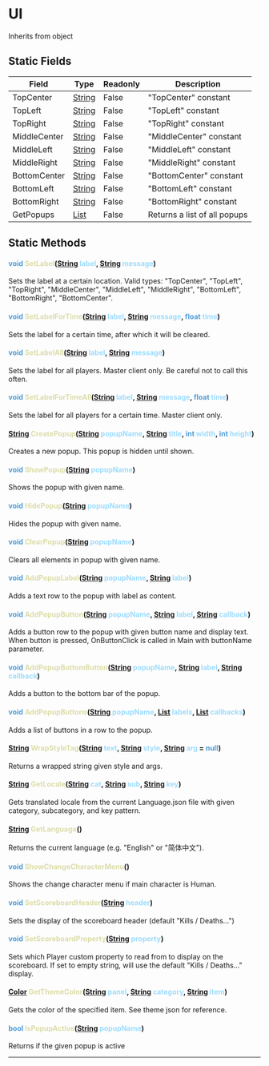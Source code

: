 # UI
Inherits from object
## Static Fields
|Field|Type|Readonly|Description|
|---|---|---|---|
|TopCenter|[String](../static/String.md)|False|"TopCenter" constant|
|TopLeft|[String](../static/String.md)|False|"TopLeft" constant|
|TopRight|[String](../static/String.md)|False|"TopRight" constant|
|MiddleCenter|[String](../static/String.md)|False|"MiddleCenter" constant|
|MiddleLeft|[String](../static/String.md)|False|"MiddleLeft" constant|
|MiddleRight|[String](../static/String.md)|False|"MiddleRight" constant|
|BottomCenter|[String](../static/String.md)|False|"BottomCenter" constant|
|BottomLeft|[String](../static/String.md)|False|"BottomLeft" constant|
|BottomRight|[String](../static/String.md)|False|"BottomRight" constant|
|GetPopups|[List](../objects/List.md)|False|Returns a list of all popups|
## Static Methods
#### <span style="color:#509cd4">void</span> <span style="color:#dcdcaa">SetLabel</span>(<span style="color:#509cd4">[String](../static/String.md)</span> <span style="color:#9cdcfe">label</span>, <span style="color:#509cd4">[String](../static/String.md)</span> <span style="color:#9cdcfe">message</span>)
Sets the label at a certain location. Valid types: "TopCenter", "TopLeft", "TopRight", "MiddleCenter", "MiddleLeft", "MiddleRight", "BottomLeft", "BottomRight", "BottomCenter".
#### <span style="color:#509cd4">void</span> <span style="color:#dcdcaa">SetLabelForTime</span>(<span style="color:#509cd4">[String](../static/String.md)</span> <span style="color:#9cdcfe">label</span>, <span style="color:#509cd4">[String](../static/String.md)</span> <span style="color:#9cdcfe">message</span>, <span style="color:#509cd4">float</span> <span style="color:#9cdcfe">time</span>)
Sets the label for a certain time, after which it will be cleared.
#### <span style="color:#509cd4">void</span> <span style="color:#dcdcaa">SetLabelAll</span>(<span style="color:#509cd4">[String](../static/String.md)</span> <span style="color:#9cdcfe">label</span>, <span style="color:#509cd4">[String](../static/String.md)</span> <span style="color:#9cdcfe">message</span>)
Sets the label for all players. Master client only. Be careful not to call this often.
#### <span style="color:#509cd4">void</span> <span style="color:#dcdcaa">SetLabelForTimeAll</span>(<span style="color:#509cd4">[String](../static/String.md)</span> <span style="color:#9cdcfe">label</span>, <span style="color:#509cd4">[String](../static/String.md)</span> <span style="color:#9cdcfe">message</span>, <span style="color:#509cd4">float</span> <span style="color:#9cdcfe">time</span>)
Sets the label for all players for a certain time. Master client only.
#### <span style="color:#509cd4">[String](../static/String.md)</span> <span style="color:#dcdcaa">CreatePopup</span>(<span style="color:#509cd4">[String](../static/String.md)</span> <span style="color:#9cdcfe">popupName</span>, <span style="color:#509cd4">[String](../static/String.md)</span> <span style="color:#9cdcfe">title</span>, <span style="color:#509cd4">int</span> <span style="color:#9cdcfe">width</span>, <span style="color:#509cd4">int</span> <span style="color:#9cdcfe">height</span>)
Creates a new popup. This popup is hidden until shown.
#### <span style="color:#509cd4">void</span> <span style="color:#dcdcaa">ShowPopup</span>(<span style="color:#509cd4">[String](../static/String.md)</span> <span style="color:#9cdcfe">popupName</span>)
Shows the popup with given name.
#### <span style="color:#509cd4">void</span> <span style="color:#dcdcaa">HidePopup</span>(<span style="color:#509cd4">[String](../static/String.md)</span> <span style="color:#9cdcfe">popupName</span>)
Hides the popup with given name.
#### <span style="color:#509cd4">void</span> <span style="color:#dcdcaa">ClearPopup</span>(<span style="color:#509cd4">[String](../static/String.md)</span> <span style="color:#9cdcfe">popupName</span>)
Clears all elements in popup with given name.
#### <span style="color:#509cd4">void</span> <span style="color:#dcdcaa">AddPopupLabel</span>(<span style="color:#509cd4">[String](../static/String.md)</span> <span style="color:#9cdcfe">popupName</span>, <span style="color:#509cd4">[String](../static/String.md)</span> <span style="color:#9cdcfe">label</span>)
Adds a text row to the popup with label as content.
#### <span style="color:#509cd4">void</span> <span style="color:#dcdcaa">AddPopupButton</span>(<span style="color:#509cd4">[String](../static/String.md)</span> <span style="color:#9cdcfe">popupName</span>, <span style="color:#509cd4">[String](../static/String.md)</span> <span style="color:#9cdcfe">label</span>, <span style="color:#509cd4">[String](../static/String.md)</span> <span style="color:#9cdcfe">callback</span>)
Adds a button row to the popup with given button name and display text. When button is pressed, OnButtonClick is called in Main with buttonName parameter.
#### <span style="color:#509cd4">void</span> <span style="color:#dcdcaa">AddPopupBottomButton</span>(<span style="color:#509cd4">[String](../static/String.md)</span> <span style="color:#9cdcfe">popupName</span>, <span style="color:#509cd4">[String](../static/String.md)</span> <span style="color:#9cdcfe">label</span>, <span style="color:#509cd4">[String](../static/String.md)</span> <span style="color:#9cdcfe">callback</span>)
Adds a button to the bottom bar of the popup.
#### <span style="color:#509cd4">void</span> <span style="color:#dcdcaa">AddPopupButtons</span>(<span style="color:#509cd4">[String](../static/String.md)</span> <span style="color:#9cdcfe">popupName</span>, <span style="color:#509cd4">[List](../objects/List.md)</span> <span style="color:#9cdcfe">labels</span>, <span style="color:#509cd4">[List](../objects/List.md)</span> <span style="color:#9cdcfe">callbacks</span>)
Adds a list of buttons in a row to the popup.
#### <span style="color:#509cd4">[String](../static/String.md)</span> <span style="color:#dcdcaa">WrapStyleTag</span>(<span style="color:#509cd4">[String](../static/String.md)</span> <span style="color:#9cdcfe">text</span>, <span style="color:#509cd4">[String](../static/String.md)</span> <span style="color:#9cdcfe">style</span>, <span style="color:#509cd4">[String](../static/String.md)</span> <span style="color:#9cdcfe">arg</span> = <span style="color:#509cd4">null</span>)
Returns a wrapped string given style and args.
#### <span style="color:#509cd4">[String](../static/String.md)</span> <span style="color:#dcdcaa">GetLocale</span>(<span style="color:#509cd4">[String](../static/String.md)</span> <span style="color:#9cdcfe">cat</span>, <span style="color:#509cd4">[String](../static/String.md)</span> <span style="color:#9cdcfe">sub</span>, <span style="color:#509cd4">[String](../static/String.md)</span> <span style="color:#9cdcfe">key</span>)
Gets translated locale from the current Language.json file with given category, subcategory, and key pattern.
#### <span style="color:#509cd4">[String](../static/String.md)</span> <span style="color:#dcdcaa">GetLanguage</span>()
Returns the current language (e.g. "English" or "简体中文").
#### <span style="color:#509cd4">void</span> <span style="color:#dcdcaa">ShowChangeCharacterMenu</span>()
Shows the change character menu if main character is Human.
#### <span style="color:#509cd4">void</span> <span style="color:#dcdcaa">SetScoreboardHeader</span>(<span style="color:#509cd4">[String](../static/String.md)</span> <span style="color:#9cdcfe">header</span>)
Sets the display of the scoreboard header (default "Kills / Deaths...")
#### <span style="color:#509cd4">void</span> <span style="color:#dcdcaa">SetScoreboardProperty</span>(<span style="color:#509cd4">[String](../static/String.md)</span> <span style="color:#9cdcfe">property</span>)
Sets which Player custom property to read from to display on the scoreboard. If set to empty string, will use the default "Kills / Deaths..." display.
#### <span style="color:#509cd4">[Color](../objects/Color.md)</span> <span style="color:#dcdcaa">GetThemeColor</span>(<span style="color:#509cd4">[String](../static/String.md)</span> <span style="color:#9cdcfe">panel</span>, <span style="color:#509cd4">[String](../static/String.md)</span> <span style="color:#9cdcfe">category</span>, <span style="color:#509cd4">[String](../static/String.md)</span> <span style="color:#9cdcfe">item</span>)
Gets the color of the specified item. See theme json for reference.
#### <span style="color:#509cd4">bool</span> <span style="color:#dcdcaa">IsPopupActive</span>(<span style="color:#509cd4">[String](../static/String.md)</span> <span style="color:#9cdcfe">popupName</span>)
Returns if the given popup is active

---

